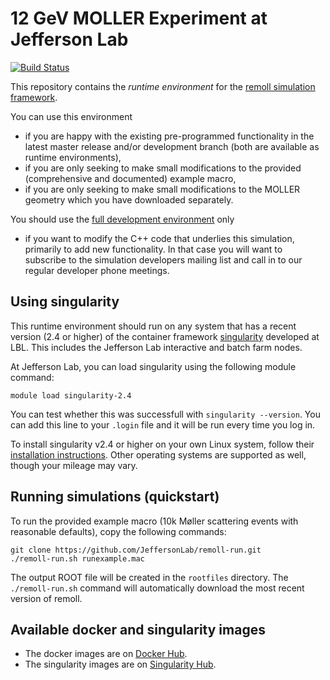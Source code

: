 # 12 GeV MOLLER Experiment at Jefferson Lab
[![Build Status](https://travis-ci.org/JeffersonLab/remoll-run.svg?branch=master)](https://travis-ci.org/JeffersonLab/remoll-run)

This repository contains the *runtime environment* for the [remoll simulation framework](https://github.com/JeffersonLab/remoll).

You can use this environment
* if you are happy with the existing pre-programmed functionality in the latest master release and/or development branch (both are available as runtime environments),
* if you are only seeking to make small modifications to the provided (comprehensive and documented) example macro,
* if you are only seeking to make small modifications to the MOLLER geometry which you have downloaded separately.

You should use the [full development environment](https://github.com/JeffersonLab/remoll) only
* if you want to modify the C++ code that underlies this simulation, primarily to add new functionality.
In that case you will want to subscribe to the simulation developers mailing list and call in to our regular developer phone meetings.

## Using singularity

This runtime environment should run on any system that has a recent version (2.4 or higher) of the container framework [singularity](http://singularity.lbl.gov/) developed at LBL. This includes the Jefferson Lab interactive and batch farm nodes.

At Jefferson Lab, you can load singularity using the following module command:
```
module load singularity-2.4
```
You can test whether this was successfull with `singularity --version`. You can add this line to your `.login` file and it will be run every time you log in.

To install singularity v2.4 or higher on your own Linux system, follow their [installation instructions](http://singularity.lbl.gov/install-linux). Other operating systems are supported as well, though your mileage may vary.

## Running simulations (quickstart)
To run the provided example macro (10k Møller scattering events with reasonable defaults), copy the following commands:
```
git clone https://github.com/JeffersonLab/remoll-run.git
./remoll-run.sh runexample.mac
```
The output ROOT file will be created in the `rootfiles` directory. The `./remoll-run.sh` command will automatically download the most recent version of remoll.

## Available docker and singularity images
* The docker images are on [Docker Hub](https://hub.docker.com/r/jeffersonlab/remoll/tags/).
* The singularity images are on [Singularity Hub](https://www.singularity-hub.org/collections/241).

